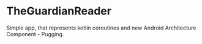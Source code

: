 # TheGuardianReader
Simple app, that represents kotlin coroutines and new Android Architecture Component - Pugging. 
